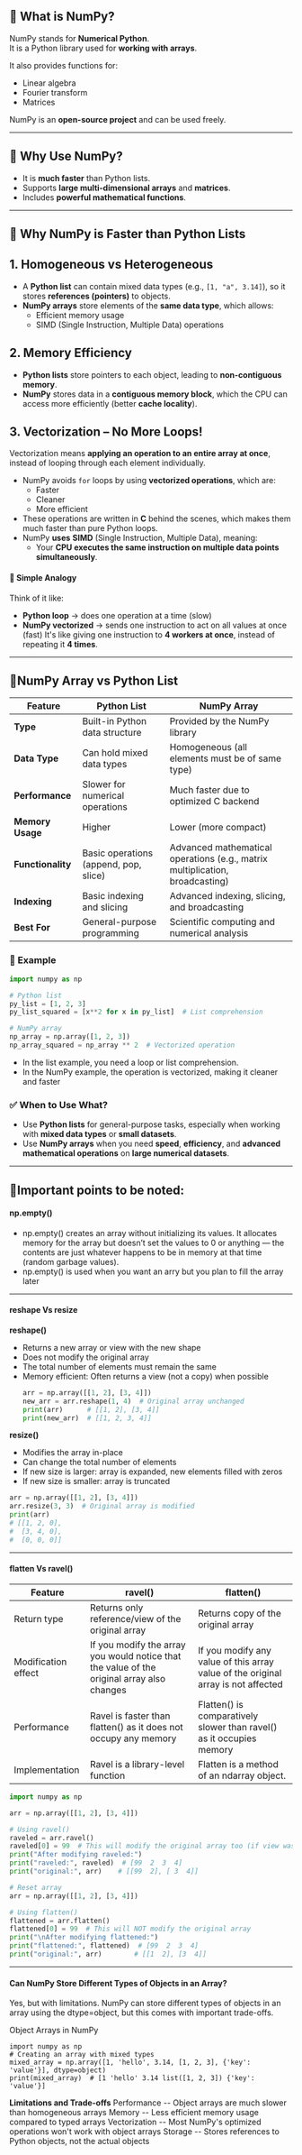 ## 🔸 What is NumPy?

NumPy stands for **Numerical Python**.  
It is a Python library used for **working with arrays**.

It also provides functions for:

- Linear algebra
- Fourier transform
- Matrices

NumPy is an **open-source project** and can be used freely.

---

## 🔸 Why Use NumPy?

- It is **much faster** than Python lists.
- Supports **large multi-dimensional arrays** and **matrices**.
- Includes **powerful mathematical functions**.

---

## 🔸 Why NumPy is Faster than Python Lists

## 1. Homogeneous vs Heterogeneous

- A **Python list** can contain mixed data types (e.g., `[1, "a", 3.14]`), so it stores **references (pointers)** to objects.
- **NumPy arrays** store elements of the **same data type**, which allows:
  - Efficient memory usage
  - SIMD (Single Instruction, Multiple Data) operations

## 2. Memory Efficiency

- **Python lists** store pointers to each object, leading to **non-contiguous memory**.
- **NumPy** stores data in a **contiguous memory block**, which the CPU can access more efficiently (better **cache locality**).

## 3. Vectorization – No More Loops!
Vectorization means **applying an operation to an entire array at once**, instead of looping through each element individually.
- NumPy avoids `for` loops by using **vectorized operations**, which are:
  - Faster
  - Cleaner
  - More efficient
- These operations are written in **C** behind the scenes, which makes them much faster than pure Python loops.
- NumPy **uses** **SIMD** (Single Instruction, Multiple Data), meaning:
  - Your **CPU executes the same instruction on multiple data points simultaneously**.

#### 🔸 Simple Analogy
Think of it like:
- **Python loop** → does one operation at a time (slow)
- **NumPy vectorized** → sends one instruction to act on all values at once (fast)
It's like giving one instruction to **4 workers at once**, instead of repeating it **4 times**.

---

## 🔸NumPy Array vs Python List

| Feature           | Python List                              | NumPy Array                                      |
|-------------------|-------------------------------------------|--------------------------------------------------|
| **Type**          | Built-in Python data structure            | Provided by the NumPy library                    |
| **Data Type**     | Can hold mixed data types                 | Homogeneous (all elements must be of same type)  |
| **Performance**   | Slower for numerical operations           | Much faster due to optimized C backend           |
| **Memory Usage**  | Higher                                    | Lower (more compact)                             |
| **Functionality** | Basic operations (append, pop, slice)     | Advanced mathematical operations (e.g., matrix multiplication, broadcasting) |
| **Indexing**      | Basic indexing and slicing                | Advanced indexing, slicing, and broadcasting     |
| **Best For**      | General-purpose programming               | Scientific computing and numerical analysis      |

### 🧪 Example
```python
import numpy as np

# Python list
py_list = [1, 2, 3]
py_list_squared = [x**2 for x in py_list]  # List comprehension

# NumPy array
np_array = np.array([1, 2, 3])
np_array_squared = np_array ** 2  # Vectorized operation
```

- In the list example, you need a loop or list comprehension.
- In the NumPy example, the operation is vectorized, making it cleaner and faster

### ✅ When to Use What?
- Use **Python lists** for general-purpose tasks, especially when working with **mixed data types** or **small datasets**.
- Use **NumPy arrays** when you need **speed**, **efficiency**, and **advanced mathematical operations** on **large numerical datasets**.

---

## 🔸Important points to be noted:
#### np.empty()
- np.empty() creates an array without initializing its values.
  It allocates memory for the array but doesn’t set the values to 0 or anything — the contents are just whatever happens to be in memory at that time (random garbage values).
- np.empty() is used when you want an arry but you plan to fill the array later
 ---
 #### reshape Vs resize
**reshape()**
- Returns a new array or view with the new shape
- Does not modify the original array
- The total number of elements must remain the same
- Memory efficient: Often returns a view (not a copy) when possible
  ```python
  arr = np.array([[1, 2], [3, 4]])
  new_arr = arr.reshape(1, 4)  # Original array unchanged
  print(arr)      # [[1, 2], [3, 4]]
  print(new_arr)  # [[1, 2, 3, 4]]
  ```
**resize()**
- Modifies the array in-place
- Can change the total number of elements
- If new size is larger: array is expanded, new elements filled with zeros
- If new size is smaller: array is truncated
```python
arr = np.array([[1, 2], [3, 4]])
arr.resize(3, 3)  # Original array is modified
print(arr)  
# [[1, 2, 0],
#  [3, 4, 0],
#  [0, 0, 0]]
```
---
#### flatten Vs ravel()
| Feature              | ravel()                                                                                    | flatten()                                                                         | 
|----------------------|--------------------------------------------------------------------------------------------|-----------------------------------------------------------------------------------|
| Return type          | Returns only reference/view of the original array                                          | Returns copy of the original array                                                | 
| Modification effect  | If you modify the array you would notice that the value of the original array also changes | If you modify any value of this array value of the original array is not affected | 
| Performance          | Ravel is faster than flatten() as it does not occupy any memory                            | Flatten() is comparatively slower than ravel() as it occupies memory              | 
| Implementation       | Ravel is a library-level function                                                          | Flatten is a method of an ndarray object.                                         | 

```python
import numpy as np

arr = np.array([[1, 2], [3, 4]])

# Using ravel()
raveled = arr.ravel()
raveled[0] = 99  # This will modify the original array too (if view was returned)
print("After modifying raveled:")
print("raveled:", raveled)  # [99  2  3  4]
print("original:", arr)    # [[99  2], [ 3  4]]

# Reset array
arr = np.array([[1, 2], [3, 4]])

# Using flatten()
flattened = arr.flatten()
flattened[0] = 99  # This will NOT modify the original array
print("\nAfter modifying flattened:")
print("flattened:", flattened)  # [99  2  3  4]
print("original:", arr)        # [[1  2], [3  4]]
```
---
#### Can NumPy Store Different Types of Objects in an Array?
Yes, but with limitations. NumPy can store different types of objects in an array using the dtype=object, but this comes with important trade-offs.

Object Arrays in NumPy
```pythin
import numpy as np
# Creating an array with mixed types
mixed_array = np.array([1, 'hello', 3.14, [1, 2, 3], {'key': 'value'}], dtype=object)
print(mixed_array)  # [1 'hello' 3.14 list([1, 2, 3]) {'key': 'value'}]
```
**Limitations and Trade-offs**
Performance   --	Object arrays are much slower than homogeneous arrays
Memory        --	Less efficient memory usage compared to typed arrays
Vectorization --	Most NumPy's optimized operations won't work with object arrays
Storage	      -- Stores references to Python objects, not the actual objects






